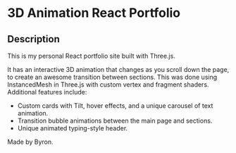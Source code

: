 # 3D Animation React Portfolio

## Description

This is my personal React portfolio site built with Three.js. 

It has an interactive 3D animation that changes as you scroll down the page, to create an awesome transition between sections.
This was done using InstancedMesh in Three.js with custom vertex and fragment shaders.
Additional features include:
- Custom cards with Tilt, hover effects, and a unique carousel of text animation.
- Transition bubble animations between the main page and sections.
- Unique animated typing-style header.

Made by Byron.
